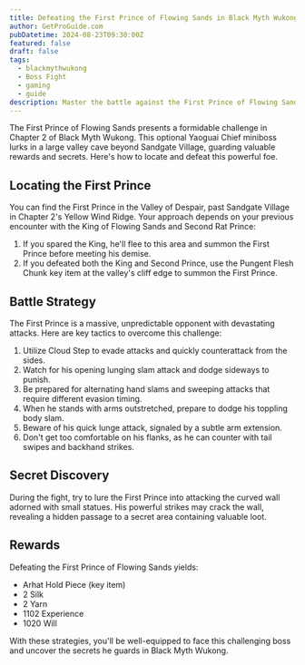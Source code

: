 ```yaml
---
title: Defeating the First Prince of Flowing Sands in Black Myth Wukong
author: GetProGuide.com
pubDatetime: 2024-08-23T09:30:00Z
featured: false
draft: false
tags:
  - blackmythwukong
  - Boss Fight
  - gaming
  - guide
description: Master the battle against the First Prince of Flowing Sands in Black Myth Wukong with our comprehensive boss fight strategy guide.
---
```


The First Prince of Flowing Sands presents a formidable challenge in Chapter 2 of Black Myth Wukong. This optional Yaoguai Chief miniboss lurks in a large valley cave beyond Sandgate Village, guarding valuable rewards and secrets. Here's how to locate and defeat this powerful foe.

## Locating the First Prince

You can find the First Prince in the Valley of Despair, past Sandgate Village in Chapter 2's Yellow Wind Ridge. Your approach depends on your previous encounter with the King of Flowing Sands and Second Rat Prince:

1. If you spared the King, he'll flee to this area and summon the First Prince before meeting his demise.
2. If you defeated both the King and Second Prince, use the Pungent Flesh Chunk key item at the valley's cliff edge to summon the First Prince.

## Battle Strategy

The First Prince is a massive, unpredictable opponent with devastating attacks. Here are key tactics to overcome this challenge:

1. Utilize Cloud Step to evade attacks and quickly counterattack from the sides.
2. Watch for his opening lunging slam attack and dodge sideways to punish.
3. Be prepared for alternating hand slams and sweeping attacks that require different evasion timing.
4. When he stands with arms outstretched, prepare to dodge his toppling body slam.
5. Beware of his quick lunge attack, signaled by a subtle arm extension.
6. Don't get too comfortable on his flanks, as he can counter with tail swipes and backhand strikes.

## Secret Discovery

During the fight, try to lure the First Prince into attacking the curved wall adorned with small statues. His powerful strikes may crack the wall, revealing a hidden passage to a secret area containing valuable loot.

## Rewards

Defeating the First Prince of Flowing Sands yields:
- Arhat Hold Piece (key item)
- 2 Silk
- 2 Yarn
- 1102 Experience
- 1020 Will

With these strategies, you'll be well-equipped to face this challenging boss and uncover the secrets he guards in Black Myth Wukong.